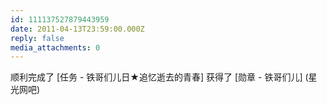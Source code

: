 ```yaml
---
id: 111137527879443959
date: 2011-04-13T23:59:00.000Z
reply: false
media_attachments: 0
---
```


顺利完成了 [任务 - 铁哥们儿日★追忆逝去的青春] 获得了 [勋章 - 铁哥们儿] (星光网吧) ​​​​


